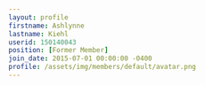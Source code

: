 ```yaml
---
layout: profile
firstname: Ashlynne
lastname: Kiehl
userid: 150140043
position: [Former Member]
join_date: 2015-07-01 00:00:00 -0400
profile: /assets/img/members/default/avatar.png
---
```

